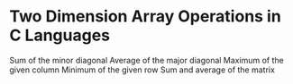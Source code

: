 # Two Dimension Array Operations in C Languages
 Sum of the minor diagonal 
 Average of the major diagonal 
 Maximum of the given column 
 Minimum of the given row 
 Sum and average of the matrix
